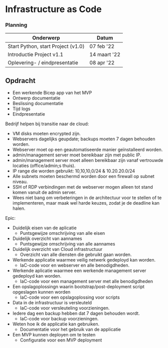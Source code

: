 # Infrastructure as Code

### Planning

| Onderwerp | Datum | 
| ------ | ------ |
| Start Python, start Project (v1.0) | 07 feb '22 |
| Introductie Project v1.1 | 14 maart '22 | 
| Oplevering- / eindpresentatie | 08 apr '22 |

## Opdracht
* Een werkende Bicep app van het MVP
* Ontwerp documentatie
* Beslissing documentatie
* Tijd logs
* Eindpresentatie

Bedrijf helpen bij transitie naar de cloud:

- VM disks moeten encrypted zijn.
- Webservers dagelijks geupdate; backups moeten 7 dagen behouden worden.
- Webserver moet op een geautomatiseerde manier geïnstalleerd worden. 
- admin/management server moet bereikbaar zijn met public IP.
- admin/management server moet alleen bereikbaar zijn vanaf vertrouwde locaties (office/admin;s thuis).
- IP range die worden gebruikt: 10,10,10,0/24 & 10.20.20.0/24
- Alle subnets moeten beschermd worden door een firewall op subnet niveau.
- SSH of RDP verbindingen met de webserver mogen alleen tot stand komen vanuit de admin server. 
- Wees niet bang om verbeteringen in de architectuur voor te stellen of te implementeren, maar maak wel harde keuzes, zodat je de deadline kan halen. 

Epic:
- Duidelijk eisen van de aplicatie
    - Puntsgewijze omschrijving van alle eisen
- Duidelijk overzicht van aannames
    - Puntsgewijze omschrijving van alle aannames
- Duidelijk overzicht van Cloud infrastructuur
    - Overzicht van alle diensten die gebruikt gaan worden.
- Werkende applicatie waarmee veilig netwerk gedeployd kan worden.
    - IaC-code voor en webserver en alle benodigdheden.
- Werkende aplicatie waarmee een werkende management server gedeployd kan worden. 
    - IaC-code voor een management server met alle benodigdheden
-  Een opslagoplossingn waarin bootstrap/post-deployment script opgeslagen kunnen worden
    - IaC-code voor een opslagoplossing voor scripts
- Data in de infrastructuur is versleuteld
    - IaC-code voor versleuteling voorzieningen.
- Iedere dag een backup hebben dat 7 dagen behouden wordt.
    - IaC-code voor backup voorzieningen.
- Weten hoe ik de applicatie kan gebruiken.
    - Documentatie voor het gebruik van de applicatie
- Een MVP kunnen deployen om te testen
    - Configuratie voor een MVP deployment